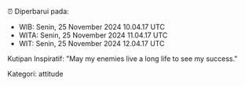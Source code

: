 ⏰ Diperbarui pada:
- WIB: Senin, 25 November 2024 10.04.17 UTC
- WITA: Senin, 25 November 2024 11.04.17 UTC
- WIT: Senin, 25 November 2024 12.04.17 UTC

Kutipan Inspiratif:
"May my enemies live a long life to see my success."


Kategori: attitude

